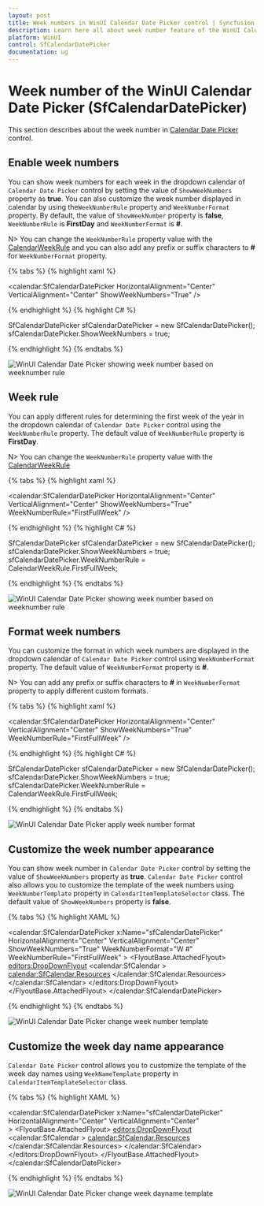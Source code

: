 ```yaml
---
layout: post
title: Week numbers in WinUI Calendar Date Picker control | Syncfusion
description: Learn here all about week number feature of the WinUI Calendar Date Picker (SfCalendarDatePicker) control and much more.
platform: WinUI
control: SfCalendarDatePicker
documentation: ug
---
```


# Week number of the WinUI Calendar Date Picker (SfCalendarDatePicker)

This section describes about the week number in [Calendar Date Picker](https://help.syncfusion.com/cr/winui/Syncfusion.UI.Xaml.Calendar.SfCalendarDatePicker.html) control.

## Enable week numbers

You can show week numbers for each week in the dropdown calendar of `Calendar Date Picker` control by setting the value of `ShowWeekNumbers` property as **true**. You can also customize the week number displayed in calendar by using the`WeekNumberRule` property and `WeekNumberFormat` property. By default, the value of `ShowWeekNumber` property is **false**, `WeekNumberRule` is **FirstDay** and `WeekNumberFormat` is **#**.

N> You can change the `WeekNumberRule` property value with the [CalendarWeekRule](https://docs.microsoft.com/en-us/dotnet/api/system.globalization.calendarweekrule?view=net-5.0) and you can also add any prefix or suffix characters to **#** for `WeekNumberFormat` property.

{% tabs %}
{% highlight xaml %}

<calendar:SfCalendarDatePicker HorizontalAlignment="Center" VerticalAlignment="Center"
                     ShowWeekNumbers="True"
                     />

{% endhighlight %}
{% highlight C# %}

SfCalendarDatePicker sfCalendarDatePicker = new SfCalendarDatePicker();
sfCalendarDatePicker.ShowWeekNumbers = true;

{% endhighlight %}
{% endtabs %}

![WinUI Calendar Date Picker showing week number based on weeknumber rule](Week_Numbers_images/winui-calendardatepicker-show-weeknumber.png)

## Week rule

You can apply different rules for determining the first week of the year in the dropdown calendar of `Calendar Date Picker` control using the `WeekNumberRule` property. The default value of `WeekNumberRule` property is **FirstDay**.

N> You can change the `WeekNumberRule` property value with the [CalendarWeekRule](https://docs.microsoft.com/en-us/dotnet/api/system.globalization.calendarweekrule?view=net-5.0) 

{% tabs %}
{% highlight xaml %}

<calendar:SfCalendarDatePicker HorizontalAlignment="Center" VerticalAlignment="Center"
                     ShowWeekNumbers="True" WeekNumberRule="FirstFullWeek"
                     />

{% endhighlight %}
{% highlight C# %}

SfCalendarDatePicker sfCalendarDatePicker = new SfCalendarDatePicker();
sfCalendarDatePicker.ShowWeekNumbers = true;
sfCalendarDatePicker.WeekNumberRule = CalendarWeekRule.FirstFullWeek;

{% endhighlight %}
{% endtabs %}

![WinUI Calendar Date Picker showing week number based on weeknumber rule](Week_Numbers_images/winui-calendardatepicker-week-rule.png)

## Format week numbers

You can customize the format in which week numbers are displayed in the dropdown calendar of `Calendar Date Picker` control using `WeekNumberFormat` property. The default value of `WeekNumberFormat` property is **#**.

N> You can add any prefix or suffix characters to **#** in `WeekNumberFormat` property to apply different custom formats.

{% tabs %}
{% highlight xaml %}

<calendar:SfCalendarDatePicker HorizontalAlignment="Center" VerticalAlignment="Center"
                     ShowWeekNumbers="True" WeekNumberRule="FirstFullWeek"
                     />

{% endhighlight %}
{% highlight C# %}

SfCalendarDatePicker sfCalendarDatePicker = new SfCalendarDatePicker();
sfCalendarDatePicker.ShowWeekNumbers = true;
sfCalendarDatePicker.WeekNumberRule = CalendarWeekRule.FirstFullWeek;

{% endhighlight %}
{% endtabs %}

![WinUI Calendar Date Picker apply week number format](Week_Numbers_images/winui-calendardatepicker-custom-format.png)

## Customize the week number appearance

You can show week number in `Calendar Date Picker` control by setting the value of `ShowWeekNumbers` property  as **true**.
`Calendar Date Picker` control also allows you to customize the template of the week numbers using `WeekNumberTemplate` property in `CalendarItemTemplateSelector` class. The default value of `ShowWeekNumbers` property is **false**.

{% tabs %}
{% highlight XAML %}

<calendar:SfCalendarDatePicker x:Name="sfCalendarDatePicker"
                            HorizontalAlignment="Center" VerticalAlignment="Center" ShowWeekNumbers="True"
                            WeekNumberFormat="W #" WeekNumberRule="FirstFullWeek"
                            >
    <FlyoutBase.AttachedFlyout>
        <editors:DropDownFlyout>
            <calendar:SfCalendar >
                <calendar:SfCalendar.Resources>
                    <Style TargetType="calendar:CalendarItem">
                        <Setter Property="ContentTemplateSelector">
                            <Setter.Value>
                                <calendar:CalendarItemTemplateSelector>
                                    <calendar:CalendarItemTemplateSelector.WeekNumberTemplate>
                                        <DataTemplate>
                                            <TextBlock Text="{Binding DisplayText}" FontWeight="Bold" Foreground="Red"/>
                                        </DataTemplate>
                                    </calendar:CalendarItemTemplateSelector.WeekNumberTemplate>
                                </calendar:CalendarItemTemplateSelector>
                            </Setter.Value>
                        </Setter>
                    </Style>
                </calendar:SfCalendar.Resources>
            </calendar:SfCalendar>
        </editors:DropDownFlyout>
    </FlyoutBase.AttachedFlyout>
</calendar:SfCalendarDatePicker>

{% endhighlight %}
{% endtabs %}

![WinUI Calendar Date Picker change week number template](UI-Customization_images/winui-calendar-datepicker-weeknumbertemplate.png)

## Customize the week day name appearance

`Calendar Date Picker` control allows you to customize the template of the week day names using `WeekNameTemplate` property in `CalendarItemTemplateSelector` class. 

{% tabs %}
{% highlight XAML %}

<calendar:SfCalendarDatePicker x:Name="sfCalendarDatePicker"
                            HorizontalAlignment="Center" VerticalAlignment="Center"  
                            >
    <FlyoutBase.AttachedFlyout>
        <editors:DropDownFlyout>
            <calendar:SfCalendar >
                <calendar:SfCalendar.Resources>
                    <Style TargetType="calendar:CalendarItem">
                        <Setter Property="ContentTemplateSelector">
                            <Setter.Value>
                                <calendar:CalendarItemTemplateSelector>
                                    <calendar:CalendarItemTemplateSelector.WeekNameTemplate>
                                        <DataTemplate>
                                            <TextBlock Text="{Binding DisplayText}" FontWeight="Bold" Foreground="Red"/>
                                        </DataTemplate>
                                    </calendar:CalendarItemTemplateSelector.WeekNameTemplate>
                                </calendar:CalendarItemTemplateSelector>
                            </Setter.Value>
                        </Setter>
                    </Style>
                </calendar:SfCalendar.Resources>
            </calendar:SfCalendar>
        </editors:DropDownFlyout>
    </FlyoutBase.AttachedFlyout>
</calendar:SfCalendarDatePicker>

{% endhighlight %}
{% endtabs %}

![WinUI Calendar Date Picker change week dayname template](UI-Customization_images/winui-calendar-datepicker-weeknametemplate.png)